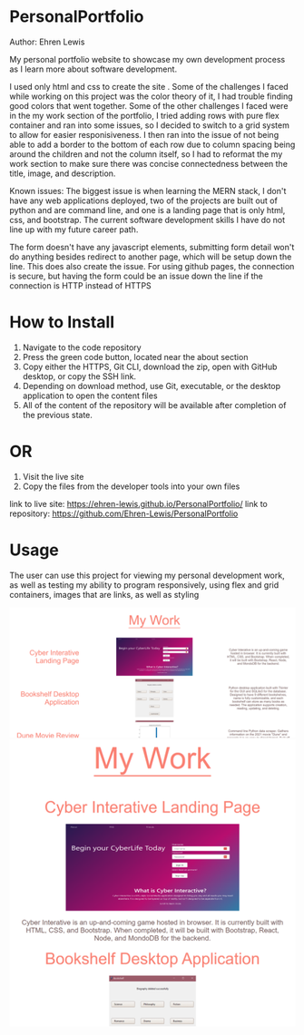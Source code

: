 # PersonalPortfolio

Author: Ehren Lewis

My personal portfolio website to showcase my own development process
as I learn more about software development.

I used only html and css to create the site
.
Some of the challenges I faced while working on this project
was the color theory of it, I had trouble finding good colors
that went together. Some of the other challenges I faced
were in the my work section of the portfolio, I tried
adding rows with pure flex container and ran into some issues,
so I decided to switch to a grid system to allow for easier 
responisiveness. I then ran into the issue of not being able to add
a border to the bottom of each row due to column spacing being around
the children and not the column itself, so I had to reformat
the my work section to make sure there was concise connectedness
between the title, image, and description.

Known issues: 
The biggest issue is when learning the MERN stack, I don't have any web applications deployed,
two of the projects are built out of python and are command line, and one is a landing page that is only
html, css, and bootstrap. The current software development skills I have do not line up with my future career path.

The form doesn't have any javascript elements, submitting form detail
won't do anything besides redirect to another page, which will be setup down the line.
This does also create the issue. For using github pages, the connection is secure, but
having the form could be an issue down the line if the connection is HTTP instead of HTTPS

# How to Install

1. Navigate to the code repository
2. Press the green code button, located near the about section
3. Copy either the HTTPS, Git CLI, download the zip, open with GitHub desktop, or copy the SSH link.
4. Depending on download method, use Git, executable, or the desktop application to open the content files
5. All of the content of the repository will be available after completion of the previous state.

# OR

1. Visit the live site
2. Copy the files from the developer tools into your own files

link to live site: https://ehren-lewis.github.io/PersonalPortfolio/
link to repository: https://github.com/Ehren-Lewis/PersonalPortfolio

# Usage

The user can use this project for viewing my personal development work,
as well as testing my ability to program responsively, using flex and grid containers,
images that are links, as well as styling

![Image of the my work section in full view](./images/readmeimages/myWorkUnresponsive.png)
![Image of the my work section in responsive view](./images/readmeimages/myWorkResponsive.png)

